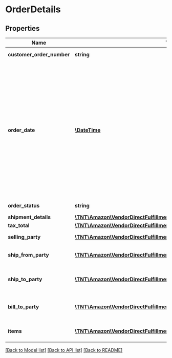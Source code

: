 # OrderDetails

## Properties
Name | Type | Description | Notes
------------ | ------------- | ------------- | -------------
**customer_order_number** | **string** | The customer order number. | 
**order_date** | [**\DateTime**](\DateTime.md) | The date the order was placed. This field is expected to be in ISO-8601 date/time format, for example:2018-07-16T23:00:00Z/ 2018-07-16T23:00:00-05:00 /2018-07-16T23:00:00-08:00. If no time zone is specified, UTC should be assumed. | 
**order_status** | **string** | Current status of the order. | [optional] 
**shipment_details** | [**\TNT\Amazon\VendorDirectFulfillmentOrders\V1\Model\ShipmentDetails**](ShipmentDetails.md) |  | 
**tax_total** | [**\TNT\Amazon\VendorDirectFulfillmentOrders\V1\Model\OrderDetailsTaxTotal**](OrderDetailsTaxTotal.md) |  | [optional] 
**selling_party** | [**\TNT\Amazon\VendorDirectFulfillmentOrders\V1\Model\PartyIdentification**](PartyIdentification.md) | PartyID of vendor code. | 
**ship_from_party** | [**\TNT\Amazon\VendorDirectFulfillmentOrders\V1\Model\PartyIdentification**](PartyIdentification.md) | PartyID of vendor&#39;s warehouse. | 
**ship_to_party** | [**\TNT\Amazon\VendorDirectFulfillmentOrders\V1\Model\Address**](Address.md) | Name/Address and tax details of the ship to party. | 
**bill_to_party** | [**\TNT\Amazon\VendorDirectFulfillmentOrders\V1\Model\PartyIdentification**](PartyIdentification.md) | Name/Address and tax details of the bill to party. | 
**items** | [**\TNT\Amazon\VendorDirectFulfillmentOrders\V1\Model\OrderItem[]**](OrderItem.md) | A list of items in this purchase order. | 

[[Back to Model list]](../README.md#documentation-for-models) [[Back to API list]](../README.md#documentation-for-api-endpoints) [[Back to README]](../README.md)



